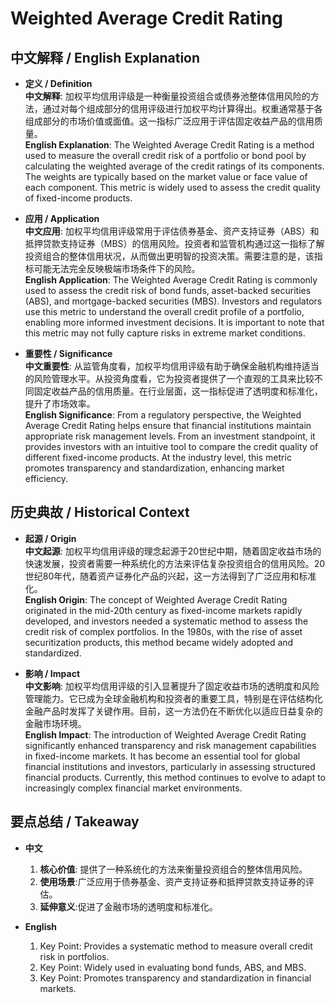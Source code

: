 # Weighted Average Credit Rating

## 中文解释 / English Explanation

* **定义 / Definition**  
  **中文解释**: 加权平均信用评级是一种衡量投资组合或债券池整体信用风险的方法，通过对每个组成部分的信用评级进行加权平均计算得出。权重通常基于各组成部分的市场价值或面值。这一指标广泛应用于评估固定收益产品的信用质量。  
  **English Explanation**: The Weighted Average Credit Rating is a method used to measure the overall credit risk of a portfolio or bond pool by calculating the weighted average of the credit ratings of its components. The weights are typically based on the market value or face value of each component. This metric is widely used to assess the credit quality of fixed-income products.

* **应用 / Application**  
  **中文应用**: 加权平均信用评级常用于评估债券基金、资产支持证券（ABS）和抵押贷款支持证券（MBS）的信用风险。投资者和监管机构通过这一指标了解投资组合的整体信用状况，从而做出更明智的投资决策。需要注意的是，该指标可能无法完全反映极端市场条件下的风险。  
  **English Application**: The Weighted Average Credit Rating is commonly used to assess the credit risk of bond funds, asset-backed securities (ABS), and mortgage-backed securities (MBS). Investors and regulators use this metric to understand the overall credit profile of a portfolio, enabling more informed investment decisions. It is important to note that this metric may not fully capture risks in extreme market conditions.

* **重要性 / Significance**  
  **中文重要性**: 从监管角度看，加权平均信用评级有助于确保金融机构维持适当的风险管理水平。从投资角度看，它为投资者提供了一个直观的工具来比较不同固定收益产品的信用质量。在行业层面，这一指标促进了透明度和标准化，提升了市场效率。  
  **English Significance**: From a regulatory perspective, the Weighted Average Credit Rating helps ensure that financial institutions maintain appropriate risk management levels. From an investment standpoint, it provides investors with an intuitive tool to compare the credit quality of different fixed-income products. At the industry level, this metric promotes transparency and standardization, enhancing market efficiency.

## 历史典故 / Historical Context

* **起源 / Origin**  
  **中文起源**: 加权平均信用评级的理念起源于20世纪中期，随着固定收益市场的快速发展，投资者需要一种系统化的方法来评估复杂投资组合的信用风险。20世纪80年代，随着资产证券化产品的兴起，这一方法得到了广泛应用和标准化。  
  **English Origin**: The concept of Weighted Average Credit Rating originated in the mid-20th century as fixed-income markets rapidly developed, and investors needed a systematic method to assess the credit risk of complex portfolios. In the 1980s, with the rise of asset securitization products, this method became widely adopted and standardized.

* **影响 / Impact**  
  **中文影响**: 加权平均信用评级的引入显著提升了固定收益市场的透明度和风险管理能力。它已成为全球金融机构和投资者的重要工具，特别是在评估结构化金融产品时发挥了关键作用。目前，这一方法仍在不断优化以适应日益复杂的金融市场环境。  
  **English Impact**: The introduction of Weighted Average Credit Rating significantly enhanced transparency and risk management capabilities in fixed-income markets. It has become an essential tool for global financial institutions and investors, particularly in assessing structured financial products. Currently, this method continues to evolve to adapt to increasingly complex financial market environments.

## 要点总结 / Takeaway

* **中文**  
  1. **核心价值**: 提供了一种系统化的方法来衡量投资组合的整体信用风险。
  2. **使用场景**:广泛应用于债券基金、资产支持证券和抵押贷款支持证券的评估。
  3. **延伸意义**:促进了金融市场的透明度和标准化。

* **English**  
  1. Key Point: Provides a systematic method to measure overall credit risk in portfolios.
  2. Key Point: Widely used in evaluating bond funds, ABS, and MBS.
  3. Key Point: Promotes transparency and standardization in financial markets.
